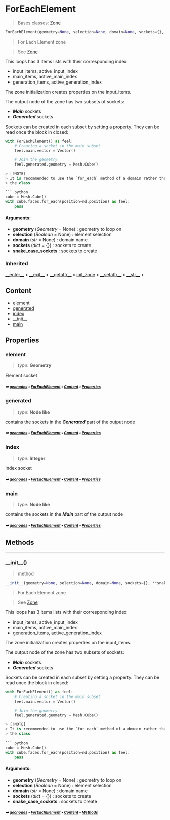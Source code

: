 # ForEachElement

> Bases classes: [Zone](zone.md#zone)

``` python
ForEachElement(geometry=None, selection=None, domain=None, sockets={}, **snake_case_sockets)
```

> For Each Element zone

> See [Zone](zone.md#zone)

This loops has 3 items lists with their corresponding index:
- input_items, active_input_index
- main_items, active_main_index
- generation_items, active_generation_index

The zone initialization creates properties on the input_items.

The output node of the zone has two subsets of sockets:
- ***Main*** sockets
- ***Generated*** sockets

Sockets can be created in each subset by setting a property. They can be read once
the block in closed:

``` python
with ForEachElement() as feel:
    # Creating a socket in the main subset
    feel.main.vector = Vector()

    # Join the geometry
    feel.generated.geometry = Mesh.Cube()

> [!NOTE]
> It is recommended to use the `for_each` method of a domain rather than instantiate
> the class

``` python
cube = Mesh.Cube()
with cube.faces.for_each(position=nd.position) as feel:
    pass
```

#### Arguments:
- **geometry** (_Geometry_ = None) : geometry to loop on
- **selection** (_Boolean_ = None) : element selection
- **domain** (_str_ = None) : domain name
- **sockets** (_dict_ = {}) : sockets to create
- **snake_case_sockets** : sockets to create

### Inherited

[\_\_enter__](zone.md#__enter__) :black_small_square: [\_\_exit__](zone.md#__exit__) :black_small_square: [\_\_getattr__](zone.md#__getattr__) :black_small_square: [init_zone](zone.md#init_zone) :black_small_square: [\_\_setattr__](zone.md#__setattr__) :black_small_square: [\_\_str__](zone.md#__str__) :black_small_square:

## Content

- [element](foreachelement.md#element)
- [generated](foreachelement.md#generated)
- [index](foreachelement.md#index)
- [\_\_init__](foreachelement.md#__init__)
- [main](foreachelement.md#main)

## Properties



### element

> _type_: **Geometry**
>

Element socket

##### <sub>:arrow_right: [geonodes](index.md#geonodes) :black_small_square: [ForEachElement](foreachelement.md#foreachelement) :black_small_square: [Content](foreachelement.md#content) :black_small_square: [Properties](foreachelement.md#properties)</sub>

### generated

> _type_: **Node like**
>

contains the sockets in the ***Generated*** part of the output node

##### <sub>:arrow_right: [geonodes](index.md#geonodes) :black_small_square: [ForEachElement](foreachelement.md#foreachelement) :black_small_square: [Content](foreachelement.md#content) :black_small_square: [Properties](foreachelement.md#properties)</sub>

### index

> _type_: **Integer**
>

Index socket

##### <sub>:arrow_right: [geonodes](index.md#geonodes) :black_small_square: [ForEachElement](foreachelement.md#foreachelement) :black_small_square: [Content](foreachelement.md#content) :black_small_square: [Properties](foreachelement.md#properties)</sub>

### main

> _type_: **Node like**
>

contains the sockets in the ***Main*** part of the output node

##### <sub>:arrow_right: [geonodes](index.md#geonodes) :black_small_square: [ForEachElement](foreachelement.md#foreachelement) :black_small_square: [Content](foreachelement.md#content) :black_small_square: [Properties](foreachelement.md#properties)</sub>

## Methods



----------
### \_\_init__()

> method

``` python
__init__(geometry=None, selection=None, domain=None, sockets={}, **snake_case_sockets)
```

> For Each Element zone

> See [Zone](zone.md#zone)

This loops has 3 items lists with their corresponding index:
- input_items, active_input_index
- main_items, active_main_index
- generation_items, active_generation_index

The zone initialization creates properties on the input_items.

The output node of the zone has two subsets of sockets:
- ***Main*** sockets
- ***Generated*** sockets

Sockets can be created in each subset by setting a property. They can be read once
the block in closed:

``` python
with ForEachElement() as feel:
    # Creating a socket in the main subset
    feel.main.vector = Vector()

    # Join the geometry
    feel.generated.geometry = Mesh.Cube()

> [!NOTE]
> It is recommended to use the `for_each` method of a domain rather than instantiate
> the class

``` python
cube = Mesh.Cube()
with cube.faces.for_each(position=nd.position) as feel:
    pass
```

#### Arguments:
- **geometry** (_Geometry_ = None) : geometry to loop on
- **selection** (_Boolean_ = None) : element selection
- **domain** (_str_ = None) : domain name
- **sockets** (_dict_ = {}) : sockets to create
- **snake_case_sockets** : sockets to create

##### <sub>:arrow_right: [geonodes](index.md#geonodes) :black_small_square: [ForEachElement](foreachelement.md#foreachelement) :black_small_square: [Content](foreachelement.md#content) :black_small_square: [Methods](foreachelement.md#methods)</sub>